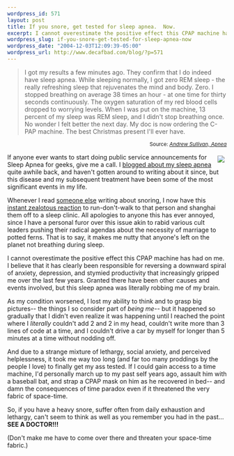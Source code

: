 ```yaml
--- 
wordpress_id: 571
layout: post
title: If you snore, get tested for sleep apnea.  Now.
excerpt: I cannot overestimate the positive effect this CPAP machine has had on me.
wordpress_slug: if-you-snore-get-tested-for-sleep-apnea-now
wordpress_date: "2004-12-03T12:09:39-05:00"
wordpress_url: http://www.decafbad.com/blog/?p=571
---
```

<blockquote>I got my results a few minutes ago. They confirm that I do indeed have sleep apnea. While sleeping normally, I got zero REM sleep - the really refreshing sleep that rejuvenates the mind and body. Zero. I stopped breathing on average 38 times an hour - at one time for thirty seconds continuously. The oxygen saturation of my red blood cells dropped to worrying levels. When I was put on the machine, 13 percent of my sleep was REM sleep, and I didn't stop breathing once. No wonder I felt better the next day. My doc is now ordering the C-PAP machine. The best Christmas present I'll ever have. </blockquote>
<div align="right"><small>Source: <cite><a href="http://www.andrewsullivan.com/index.php?dish_inc=archives/2004_11_28_dish_archive.html#110185277960812670">Andrew Sullivan, Apnea</a></cite></small></div>

<a href="http://www.respironicsremstar.com/features_pro.htm"><img src="http://www.respironicsremstar.com/images/exploded_humid.gif" align="right" hspace="5" vspace="5" border="0" /></a>
If anyone ever wants to start doing public service announcements for Sleep Apnea for geeks, give me a call.  I [blogged about my sleep apnea](http://www.decafbad.com/blog/2003/07/23/sleep_apnea) quite awhile back, and haven't gotten around to writing about it since, but this disease and my subsequent treatment have been some of the most significant events in my life.

Whenever I read [someone else](http://www.russellbeattie.com/notebook/1008028.html) writing about snoring, I now have this [instant zealotous reaction](http://www.russellbeattie.com/notebook/1008028.html#1009895) to run-don't-walk to that person and shanghai them off to a sleep clinic.  All apologies to anyone this has ever annoyed, since I have a personal furor over this issue akin to rabid various cult leaders pushing their radical agendas about the necessity of marriage to potted ferns.  That is to say, it makes me nutty that anyone's left on the planet not breathing during sleep.

I cannot overestimate the positive effect this CPAP machine has had on me.  I believe that it has clearly been responsible for reversing a downward spiral of anxiety, depression, and stymied productivity that increasingly gripped me over the last few years.  Granted there have been other causes and events involved, but this sleep apnea was literally robbing me of my brain.  

As my condition worsened, I lost my ability to think and to grasp big pictures-- the things I so consider part of *being me*-- but it happened so gradually that I didn't even realize it was happening until I reached the point where I *literally* couldn't add 2 and 2 in my head, couldn't write more than 3 lines of code at a time, and I couldn't drive a car by myself for longer than 5 minutes at a time without nodding off.

And due to a strange mixture of lethargy, social anxiety, and perceived helplessness, it took me way too long (and far too many proddings by the people I love) to finally get my ass tested.  If I could gain access to a time machine, I'd personally march up to my past self years ago, assault him with a baseball bat, and strap a CPAP mask on him as he recovered in bed-- and damn the consequences of time paradox even if it threatened the very fabric of space-time.

So, if you have a heavy snore, suffer often from daily exhaustion and lethargy, can't seem to think as well as you remember you had in the past...  **SEE A DOCTOR!!!** 

(Don't make me have to come over there and threaten your space-time fabric.)
